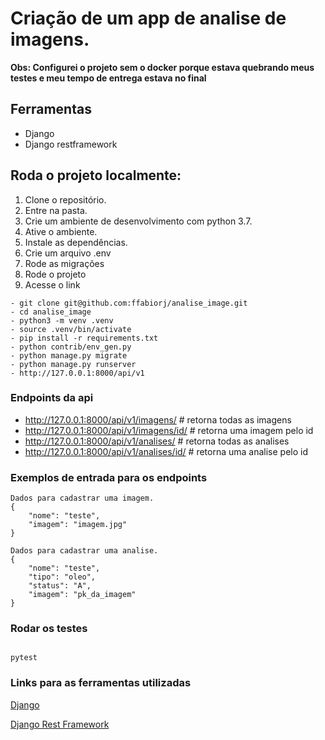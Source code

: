 # Criação de um app de analise de imagens.

**Obs: Configurei o projeto sem o docker porque estava quebrando meus testes e meu tempo de entrega estava no final**

## Ferramentas

- Django
- Django restframework


## Roda o projeto localmente:

1. Clone o repositório.
2. Entre na pasta.
3. Crie um ambiente de desenvolvimento com python 3.7.
4. Ative o ambiente.
5. Instale as dependências.
6. Crie um arquivo .env
7. Rode as migrações
8. Rode o projeto
9. Acesse o link

```
- git clone git@github.com:ffabiorj/analise_image.git
- cd analise_image
- python3 -m venv .venv
- source .venv/bin/activate
- pip install -r requirements.txt
- python contrib/env_gen.py
- python manage.py migrate
- python manage.py runserver
- http://127.0.0.1:8000/api/v1

```

### Endpoints da api

- http://127.0.0.1:8000/api/v1/imagens/ # retorna todas as imagens
- http://127.0.0.1:8000/api/v1/imagens/id/ # retorna uma imagem pelo id
- http://127.0.0.1:8000/api/v1/analises/ # retorna todas as analises
- http://127.0.0.1:8000/api/v1/analises/id/ # retorna uma analise pelo id

### Exemplos de entrada para os endpoints

```
Dados para cadastrar uma imagem.
{
    "nome": "teste",
    "imagem": "imagem.jpg"
}

Dados para cadastrar uma analise. 
{
    "nome": "teste",
    "tipo": "oleo",
    "status": "A",
    "imagem": "pk_da_imagem"
}

```

### Rodar os testes

```

pytest

```

### Links para as ferramentas utilizadas

[Django](https://docs.djangoproject.com/)

[Django Rest Framework](https://www.django-rest-framework.org/)
